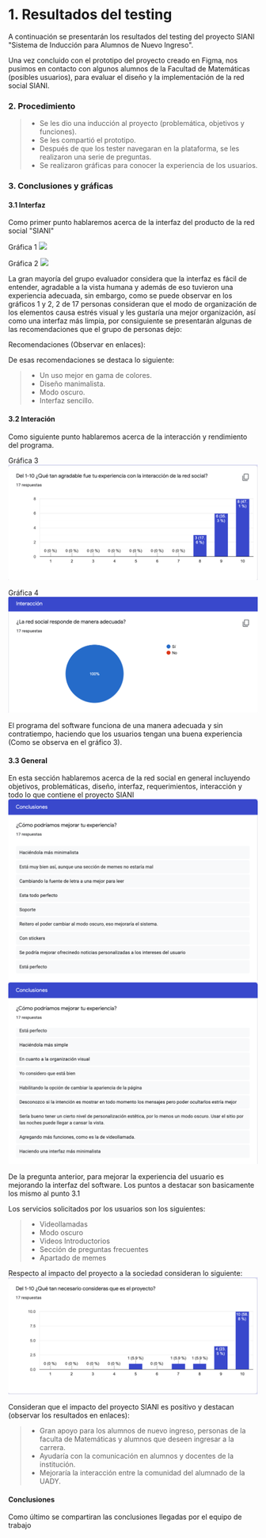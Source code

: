 # 1. Resultados del testing
A continuación se presentarán los resultados del testing del proyecto SIANI "Sistema de Inducción para Alumnos de Nuevo Ingreso". 

Una vez concluido con el prototipo del proyecto creado en Figma, nos pusimos en contacto con algunos alumnos de la Facultad de Matemáticas (posibles usuarios), para evaluar el diseño y la implementación de la red social SIANI. 

### 2. Procedimiento
> - Se les dio una inducción al proyecto (problemática, objetivos y funciones).
> - Se les compartió el prototipo.
> - Después de que los tester navegaran en la plataforma, se les realizaron una serie de preguntas.
> - Se realizaron gráficas para conocer la experiencia de los usuarios. 

### 3. Conclusiones y gráficas
#### 3.1 Interfaz 
Como primer punto hablaremos acerca de la interfaz del producto de la red social "SIANI"

Gráfica 1
![](https://github.com/AndyTue/LIS/blob/ea204e9092a216729af8c02ba64f0ab92e338912/Imag%C3%A9nes/Interfaz%20(Respuestas)/Captura%20de%20Pantalla%202021-11-20%20a%20la(s)%2016.58.08.png)

Gráfica 2
![](https://github.com/AndyTue/LIS/blob/ea204e9092a216729af8c02ba64f0ab92e338912/Imag%C3%A9nes/Interfaz%20(Respuestas)/Captura%20de%20Pantalla%202021-11-20%20a%20la(s)%2016.59.59.png)

La gran mayoría del grupo evaluador considera que la interfaz es fácil de entender, agradable a la vista humana y además de eso tuvieron una experiencia adecuada, sin embargo, como se puede observar en los gráficos 1 y 2, 2 de 17 personas consideran que el modo de organización de los elementos causa estrés visual y les gustaría una mejor organización, así como una interfaz más limpia, por consiguiente se presentarán algunas de las recomendaciones que el grupo de personas dejo: 

Recomendaciones (Observar en enlaces): 

De esas recomendaciones se destaca lo siguiente: 
> - Un uso mejor en gama de colores.
> - Diseño manimalista.
> - Modo oscuro.
> - Interfaz sencillo.

#### 3.2 Interación 
Como siguiente punto hablaremos acerca de la interacción y rendimiento del programa.

Gráfica 3
![](https://github.com/AndyTue/LIS/blob/ea204e9092a216729af8c02ba64f0ab92e338912/Imag%C3%A9nes/Interacci%C3%B3n%20(Respuestas)/Captura%20de%20Pantalla%202021-11-20%20a%20la(s)%2017.02.11.png)

Gráfica 4
![](https://github.com/AndyTue/LIS/blob/ea204e9092a216729af8c02ba64f0ab92e338912/Imag%C3%A9nes/Interacci%C3%B3n%20(Respuestas)/Captura%20de%20Pantalla%202021-11-20%20a%20la(s)%2017.01.56.png)

El programa del software funciona de una manera adecuada y sin contratiempo, haciendo que los usuarios tengan una buena experiencia (Como se observa en el gráfico 3).

#### 3.3 General
En esta sección hablaremos acerca de la red social en general incluyendo objetivos, problemáticas, diseño, interfaz, requerimientos, interacción y todo lo que contiene el proyecto SIANI 
![](https://github.com/AndyTue/LIS/blob/ea204e9092a216729af8c02ba64f0ab92e338912/Imag%C3%A9nes/Conclusiones%20(Gr%C3%A1ficas)/Captura%20de%20Pantalla%202021-11-20%20a%20la(s)%2017.04.17.png)
![](https://github.com/AndyTue/LIS/blob/ea204e9092a216729af8c02ba64f0ab92e338912/Imag%C3%A9nes/Conclusiones%20(Gr%C3%A1ficas)/Captura%20de%20Pantalla%202021-11-20%20a%20la(s)%2017.04.23.png)

De la pregunta anterior, para mejorar la experiencia del usuario es mejorando la interfaz del software. Los puntos a destacar son basicamente los mismo al punto 3.1

Los servicios solicitados por los usuarios son los siguientes: 
> - Videollamadas
> - Modo oscuro
> - Videos Introductorios
> - Sección de preguntas frecuentes
> - Apartado de memes

Respecto al impacto del proyecto a la sociedad consideran lo siguiente:
![](https://github.com/AndyTue/LIS/blob/ea204e9092a216729af8c02ba64f0ab92e338912/Imag%C3%A9nes/Conclusiones%20(Gr%C3%A1ficas)/Captura%20de%20Pantalla%202021-11-20%20a%20la(s)%2017.04.57.png) 

Consideran que el impacto del proyecto SIANI es positivo y destacan (observar los resultados en enlaces):
> - Gran apoyo para los alumnos de nuevo ingreso, personas de la faculta de Matemáticas y alumnos que deseen ingresar a la carrera.
> - Ayudaría con la comunicación en alumnos y docentes de la institución.
> - Mejoraría la interacción entre la comunidad del alumnado de la UADY.

#### Conclusiones 
Como último se compartiran las conclusiones llegadas por el equipo de trabajo
